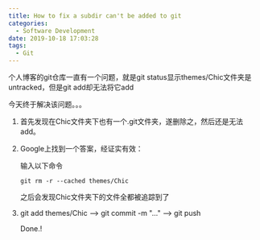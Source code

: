 ```yaml
---
title: How to fix a subdir can't be added to git
categories:
  - Software Development
date: 2019-10-18 17:03:28
tags: 
  - Git
---
```

个人博客的git仓库一直有一个问题，就是git status显示themes/Chic文件夹是untracked，但是git add却无法将它add

今天终于解决该问题。。。

1. 首先发现在Chic文件夹下也有一个.git文件夹，遂删除之，然后还是无法add。
2. Google上找到一个答案，经证实有效：
   
   输入以下命令
   ```
   git rm -r --cached themes/Chic
   ```
   之后会发现Chic文件夹下的文件全都被追踪到了
3. git add themes/Chic  -->  git commit -m "..."  --> git push
   
   Done.!